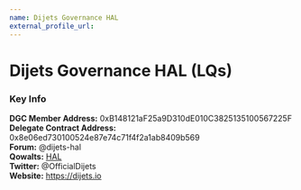 ```yaml
---
name: Dijets Governance HAL
external_profile_url:
---
```


# Dijets Governance HAL (LQs)

### Key Info

**DGC Member Address:** 0xB148121aF25a9D310dE010C3825135100567225F  
**Delegate Contract Address:** 0x8e06ed730100524e87e74c71f4f2a1ab8409b569  
**Forum:** @dijets-hal  
**Qowalts:** [HAL](https://redirect.dijets.io/#/#dijets-support:dijets.org)  
**Twitter:** @OfficialDijets  
**Website:** https://dijets.io  
